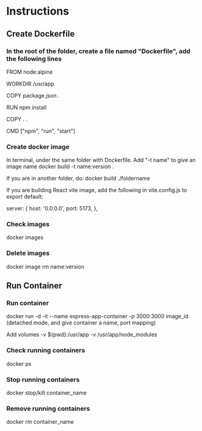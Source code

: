 # Instructions

## Create Dockerfile

### In the root of the folder, create a file named "Dockerfile", add the following lines

FROM node:alpine

WORKDIR /usr/app

COPY package.json .

RUN npm install

COPY . .

CMD ["npm", "run", "start"]

### Create docker image

In terminal, under the same folder with Dockerfile. Add "-t name" to give an image name
docker build -t name:version .

If you are in another folder, do:
docker build ./foldername

If you are building React vite image, add the following in vite.config.js to export default:

  server: {
    host: '0.0.0.0',
    port: 5173,
  },

### Check images

docker images

### Delete images

docker image rm name:version

## Run Container

### Run container

docker run -d -it --name express-app-container -p 3000:3000 image_id (detached mode, and give container a name, port mapping)

Add volumes 
-v ${pwd}:/usr/app
-v /usr/app/node_modules

### Check running containers

docker ps

### Stop running containers

docker stop/kill container_name

### Remove running containers

docker rm container_name


